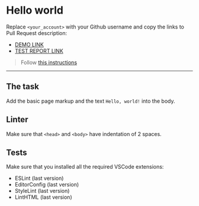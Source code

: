 # Hello world

Replace `<your_account>` with your Github username and copy the links to Pull Request description:
- [DEMO LINK](https://Valentyn-Bilyk.github.io/layout_hello-world/)
- [TEST REPORT LINK](https://Valentyn-Bilyk.github.io/layout_hello-world/report/html_report/)

> Follow [this instructions](https://mate-academy.github.io/layout_task-guideline/#how-to-solve-the-layout-tasks-on-github)
___

## The task

Add the basic page markup and the text `Hello, world!` into the body.

## Linter

Make sure that `<head>` and `<body>` have indentation of 2 spaces.

## Tests

Make sure that you installed all the required VSCode extensions:

- ESLint (last version)
- EditorConfig (last version)
- StyleLint (last version)
- LintHTML (last version)
